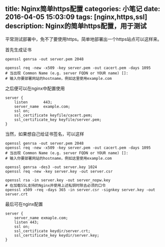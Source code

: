 title: Nginx简单https配置
categories: 小笔记
date: 2016-04-05 15:03:09
tags: [nginx,https,ssl]
description: Nginx的简单https配置，用于测试
---

平常测试部署中，免不了要使用https。简单地部署出一个https站点可以这样来。

首先生成证书
```shell
openssl genrsa -out server.pem 2048

openssl req -new -x509 -key server.pem -out cacert.pem -days 1095
# 当出现 Common Name (e.g. server FQDN or YOUR name) []:
# 输入你要部署网站的hostname，例如这里使用example.com
```

之后便可以在nginx中配置使用
```shell
server {
    listen       443;
    server_name  example.com;
    ssl on;
    ssl_certificate keyfile/cacert.pem;
    ssl_certificate_key keyfile/server.pem;
}
```

当然，如果想自己给证书签名，可以这样
```shell
openssl genrsa -out server.pem 2048
openssl req -new -x509 -key server.pem -out cacert.pem -days 1095
# 当出现 Common Name (e.g. server FQDN or YOUR name) []:
# 输入你要部署网站的hostname，例如这里使用example.com

openssl genrsa -des3 -out server.key 1024
openssl req -new -key server.key -out server.csr

openssl rsa -in server.key -out server_nopw.key
# 在加载SSL支持的Nginx并使用上述私钥时除去必须的口令
openssl x509 -req -days 365 -in server.csr -signkey server.key -out server.crt
```

最后可在nginx配置
```shell
server {
    server_name exmaple.com;
    listen 443;
    ssl on;
    ssl_certificate keydir/server.crt;
    ssl_certificate_key keydir/server.key;
}
```
